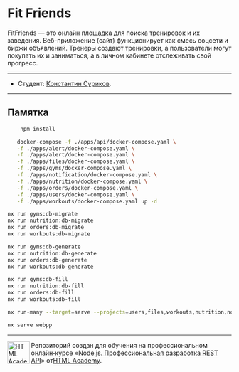 # Fit Friends

FitFriends — это онлайн площадка для поиска тренировок и их заведения. Веб-приложение (сайт) функционирует как смесь
соцсети и биржи объявлений. Тренеры создают тренировки, а пользователи могут покупать их и заниматься, а в личном
кабинете отслеживать свой прогресс.

---

* Студент: [Константин Суриков](https://up.htmlacademy.ru/nodejs-api/2/user/598165).

---

## Памятка

``` bash
    npm install
```

 ``` bash
    docker-compose -f ./apps/api/docker-compose.yaml \
	-f ./apps/alert/docker-compose.yaml \
	-f ./apps/alert/docker-compose.yaml \
	-f ./apps/files/docker-compose.yaml \
	-f ./apps/gyms/docker-compose.yaml \
	-f ./apps/notification/docker-compose.yaml \
	-f ./apps/nutrition/docker-compose.yaml \
	-f ./apps/orders/docker-compose.yaml \
	-f ./apps/users/docker-compose.yaml \
	-f ./apps/workouts/docker-compose.yaml up -d
```

```bash
nx run gyms:db-migrate
nx run nutrition:db-migrate
nx run orders:db-migrate
nx run workouts:db-migrate
```

```bash
nx run gyms:db-generate   
nx run nutrition:db-generate
nx run orders:db-generate
nx run workouts:db-generate
```

```bash
nx run gyms:db-fill   
nx run nutrition:db-fill
nx run orders:db-fill
nx run workouts:db-fill
```

```bash
nx run-many --target=serve --projects=users,files,workouts,nutrition,notification,orders,gyms,alert,api --maxParallel=12
```

```bash
nx serve webpp
```

---

<a href="https://htmlacademy.ru/profession/fullstack"><img align="left" width="50" height="50" title="HTML Academy" src="https://up.htmlacademy.ru/static/img/intensive/nodejs/logo-for-github-2.png"></a>

Репозиторий создан для обучения на профессиональном
онлайн‑курсе «[Node.js. Профессиональная разработка REST API](https://htmlacademy.ru/profession/fullstack)»
от[HTML Academy](https://htmlacademy.ru).
